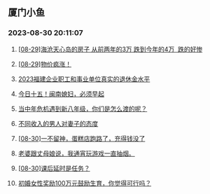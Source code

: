 ## 厦门小鱼 
### 2023-08-30 20:11:07

1. [[08-29]海沧天心岛的房子 从前两年的3万 跌到今年的4万  跌的好惨](http://bbs.xmfish.com/read-htm-tid-18062877.html)

2. [[08-29]物价疯涨！](http://bbs.xmfish.com/read-htm-tid-18062922.html)

3. [2023福建企业职工和事业单位真实的退休金水平](http://bbs.xmfish.com/read-htm-tid-18062938.html)

4. [今日十五！闽南媳妇，必须早起](http://bbs.xmfish.com/read-htm-tid-18062921.html)

5. [当中年危机遇到新八年级，你们是怎么渡的呢？](http://bbs.xmfish.com/read-htm-tid-18063108.html)

6. [不同收入的男人对妻子的态度](http://bbs.xmfish.com/read-htm-tid-18063099.html)

7. [[08-30]一不留神，蛋糕店跑路了，充得钱没了](http://bbs.xmfish.com/read-htm-tid-18063079.html)

8. [老婆跟丈母娘说，我通宵玩游戏一直抽烟。](http://bbs.xmfish.com/read-htm-tid-18062839.html)

9. [[08-30]课后延时是任务？](http://bbs.xmfish.com/read-htm-tid-18063097.html)

10. [初婚女性奖励100万元鼓励生育，你觉得可行吗？](http://bbs.xmfish.com/read-htm-tid-18062935.html)

